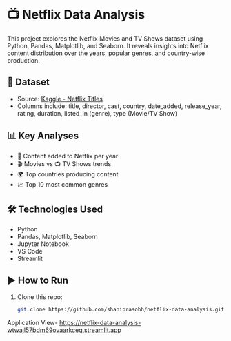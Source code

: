 # 📺 Netflix Data Analysis

This project explores the Netflix Movies and TV Shows dataset using Python, Pandas, Matplotlib, and Seaborn. It reveals insights into Netflix content distribution over the years, popular genres, and country-wise production.

## 📂 Dataset
- Source: [Kaggle - Netflix Titles](https://www.kaggle.com/datasets/shivamb/netflix-shows)
- Columns include: title, director, cast, country, date_added, release_year, rating, duration, listed_in (genre), type (Movie/TV Show)

## 📊 Key Analyses
- 📅 Content added to Netflix per year
- 🎬 Movies vs 📺 TV Shows trends
- 🌍 Top countries producing content
- 📈 Top 10 most common genres

## 🛠️ Technologies Used
- Python
- Pandas, Matplotlib, Seaborn
- Jupyter Notebook
- VS Code
- Streamlit

## ▶️ How to Run
1. Clone this repo:
   ```bash
   git clone https://github.com/shaniprasobh/netflix-data-analysis.git
Application View- https://netflix-data-analysis-wtwajl57bdm69ovaarkceq.streamlit.app
